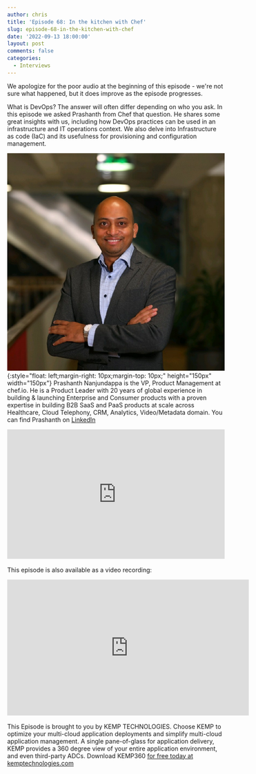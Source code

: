 ```yaml
---
author: chris
title: 'Episode 68: In the kitchen with Chef'
slug: episode-68-in-the-kitchen-with-chef
date: '2022-09-13 18:00:00'
layout: post
comments: false
categories:
  - Interviews
---
```


We apologize for the poor audio at the beginning of this episode - we're not sure what happened, but it does improve as the episode progresses.

What is DevOps? The answer will often differ depending on who you ask. In this episode we asked Prashanth from Chef that question. He shares some great insights with us, including how DevOps practices can be used in an infrastructure and IT operations context. We also delve into Infrastructure as code (IaC) and its usefulness for provisioning and configuration management.

![Prashanth](/images/uploads/2022/09/prashanth.jpeg){:style="float: left;margin-right: 10px;margin-top: 10px;" height="150px" width="150px"} Prashanth Nanjundappa is the VP, Product Management at chef.io. He is a Product Leader with 20 years of global experience in building & launching Enterprise and Consumer products with a proven expertise in building B2B SaaS and PaaS products at scale across Healthcare, Cloud Telephony, CRM, Analytics, Video/Metadata domain. You can find Prashanth on [LinkedIn](https://www.linkedin.com/in/prashanthhn/)

<p><iframe width="100%" height="300" scrolling="no" frameborder="no" allow="autoplay" src="https://w.soundcloud.com/player/?url=https%3A//api.soundcloud.com/tracks/1343600131&color=%23ff5500&auto_play=false&hide_related=false&show_comments=true&show_user=true&show_reposts=false&show_teaser=true&visual=true"></iframe></p>

This episode is also available as a video recording:

<p><iframe width="560" height="315" src="https://www.youtube.com/embed/eYMtKnNAcIg" title="YouTube video player" frameborder="0" allow="accelerometer; autoplay; clipboard-write; encrypted-media; gyroscope; picture-in-picture" allowfullscreen></iframe></p>

This Episode is brought to you by KEMP TECHNOLOGIES. Choose KEMP to optimize your multi-cloud application deployments and simplify multi-cloud application management. A single pane-of-glass for application delivery, KEMP provides a 360 degree view of your entire application environment, and even third-party ADCs. Download KEMP360 [for free today at kemptechnologies.com](https://kempte.ch/2MYXjew)
